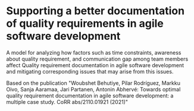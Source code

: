 

 Supporting a better documentation of quality requirements in agile software development
 =========================================================================================

A model for analyzing how factors such as time constraints, awareness about quality requirement, and communication gap among team members
affect Quality requirement documentation in agile software development and mitigating corresponding issues that may arise from this issues.


 
 
 Based on the publication "Woubshet Behutiye, Pilar Rodríguez, Markku Oivo, Sanja Aaramaa, Jari Partanen, Antonin Abhervé: Towards optimal quality requirement documentation in agile software development: a multiple case study. CoRR abs/2110.01921 (2021)"

